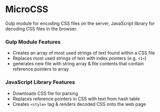 # MicroCSS
Gulp module for encoding CSS files on the server, JavaScript library for decoding CSS files in the browser.

### Gulp Module Features
* Creates an array of most used strings of text found within a CSS file
* Replaces most used strings of text with index pointers (e.g. `<1<`)
* generates new file with string array & file contents that contain reference pointers to array

### JavaScript Library Features
* Downloads CSS file for parsing
* Replaces reference pointers in CSS with text from hash table
* Creates `<style>` tag & renders decoded CSS onto the web page
